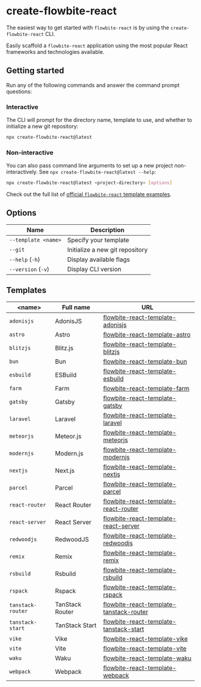 # create-flowbite-react

The easiest way to get started with `flowbite-react` is by using the `create-flowbite-react` CLI.

Easily scaffold a `flowbite-react` application using the most popular React frameworks and technologies available.

## Getting started

Run any of the following commands and answer the command prompt questions:

### Interactive

The CLI will prompt for the directory name, template to use, and whether to initialize a new git repository:

```bash
npx create-flowbite-react@latest
```

### Non-interactive

You can also pass command line arguments to set up a new project non-interactively. See `npx create-flowbite-react@latest --help`:

```bash
npx create-flowbite-react@latest <project-directory> [options]
```

Check out the full list of [official `flowbite-react` template examples](https://github.com/themesberg/flowbite-react-templates).

## Options

| Name                | Description                     |
| ------------------- | ------------------------------- |
| `--template <name>` | Specify your template           |
| `--git`             | Initialize a new git repository |
| `--help` (`-h`)     | Display available flags         |
| `--version` (`-v`)  | Display CLI version             |

## Templates

| \<name>           | Full name       | URL                                                                                                              |
| ----------------- | --------------- | ---------------------------------------------------------------------------------------------------------------- |
| `adonisjs`        | AdonisJS        | [flowbite-react-template-adonisjs](https://github.com/themesberg/flowbite-react-template-adonisjs)               |
| `astro`           | Astro           | [flowbite-react-template-astro](https://github.com/themesberg/flowbite-react-template-astro)                     |
| `blitzjs`         | Blitz.js        | [flowbite-react-template-blitzjs](https://github.com/themesberg/flowbite-react-template-blitzjs)                 |
| `bun`             | Bun             | [flowbite-react-template-bun](https://github.com/themesberg/flowbite-react-template-bun)                         |
| `esbuild`         | ESBuild         | [flowbite-react-template-esbuild](https://github.com/themesberg/flowbite-react-template-esbuild)                 |
| `farm`            | Farm            | [flowbite-react-template-farm](https://github.com/themesberg/flowbite-react-template-farm)                       |
| `gatsby`          | Gatsby          | [flowbite-react-template-gatsby](https://github.com/themesberg/flowbite-react-template-gatsby)                   |
| `laravel`         | Laravel         | [flowbite-react-template-laravel](https://github.com/themesberg/flowbite-react-template-laravel)                 |
| `meteorjs`        | Meteor.js       | [flowbite-react-template-meteorjs](https://github.com/themesberg/flowbite-react-template-meteorjs)               |
| `modernjs`        | Modern.js       | [flowbite-react-template-modernjs](https://github.com/themesberg/flowbite-react-template-modernjs)               |
| `nextjs`          | Next.js         | [flowbite-react-template-nextjs](https://github.com/themesberg/flowbite-react-template-nextjs)                   |
| `parcel`          | Parcel          | [flowbite-react-template-parcel](https://github.com/themesberg/flowbite-react-template-parcel)                   |
| `react-router`    | React Router    | [flowbite-react-template-react-router](https://github.com/themesberg/flowbite-react-template-react-router)       |
| `react-server`    | React Server    | [flowbite-react-template-react-server](https://github.com/themesberg/flowbite-react-template-react-server)       |
| `redwoodjs`       | RedwoodJS       | [flowbite-react-template-redwoodjs](https://github.com/themesberg/flowbite-react-template-redwoodjs)             |
| `remix`           | Remix           | [flowbite-react-template-remix](https://github.com/themesberg/flowbite-react-template-remix)                     |
| `rsbuild`         | Rsbuild         | [flowbite-react-template-rsbuild](https://github.com/themesberg/flowbite-react-template-rsbuild)                 |
| `rspack`          | Rspack          | [flowbite-react-template-rspack](https://github.com/themesberg/flowbite-react-template-rspack)                   |
| `tanstack-router` | TanStack Router | [flowbite-react-template-tanstack-router](https://github.com/themesberg/flowbite-react-template-tanstack-router) |
| `tanstack-start`  | TanStack Start  | [flowbite-react-template-tanstack-start](https://github.com/themesberg/flowbite-react-template-tanstack-start)   |
| `vike`            | Vike            | [flowbite-react-template-vike](https://github.com/themesberg/flowbite-react-template-vike)                       |
| `vite`            | Vite            | [flowbite-react-template-vite](https://github.com/themesberg/flowbite-react-template-vite)                       |
| `waku`            | Waku            | [flowbite-react-template-waku](https://github.com/themesberg/flowbite-react-template-waku)                       |
| `webpack`         | Webpack         | [flowbite-react-template-webpack](https://github.com/themesberg/flowbite-react-template-webpack)                 |
